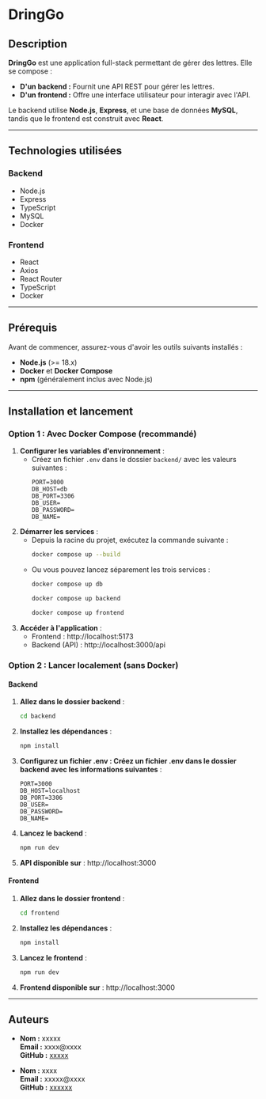 # DringGo

## Description
**DringGo** est une application full-stack permettant de gérer des lettres. Elle se compose :
- **D'un backend :** Fournit une API REST pour gérer les lettres.
- **D'un frontend :** Offre une interface utilisateur pour interagir avec l'API.

Le backend utilise **Node.js**, **Express**, et une base de données **MySQL**, tandis que le frontend est construit avec **React**.

---

## Technologies utilisées
### Backend
- Node.js
- Express
- TypeScript
- MySQL
- Docker

### Frontend
- React
- Axios
- React Router
- TypeScript
- Docker

---

## Prérequis
Avant de commencer, assurez-vous d'avoir les outils suivants installés :
- **Node.js** (>= 18.x)
- **Docker** et **Docker Compose**
- **npm** (généralement inclus avec Node.js)

---

## Installation et lancement

### **Option 1 : Avec Docker Compose (recommandé)**
1. **Configurer les variables d'environnement** :
   - Créez un fichier `.env` dans le dossier `backend/` avec les valeurs suivantes :
     ```env
     PORT=3000
     DB_HOST=db
     DB_PORT=3306
     DB_USER=
     DB_PASSWORD=
     DB_NAME=
     ```
2. **Démarrer les services** :
   - Depuis la racine du projet, exécutez la commande suivante :
      ```bash
      docker compose up --build
      ```
   - Ou vous pouvez lancez séparement les trois services :
      ```bash
      docker compose up db
      ```
      ```bash
      docker compose up backend
      ```
      ```bash
      docker compose up frontend
      ```
3. **Accéder à l'application** :
   - Frontend : http://localhost:5173
   - Backend (API) : http://localhost:3000/api

### **Option 2 : Lancer localement (sans Docker)**
#### **Backend**
1. **Allez dans le dossier backend** :
   ```bash
   cd backend
   ```
2. **Installez les dépendances** :
   ```bash
   npm install
   ```
3. **Configurez un fichier .env : Créez un fichier .env dans le dossier backend avec les informations suivantes** :
    ```env
    PORT=3000
    DB_HOST=localhost
    DB_PORT=3306
    DB_USER=
    DB_PASSWORD=
    DB_NAME=
    ```
4. **Lancez le backend** :
    ```bash
    npm run dev
    ```
5. **API disponible sur** : http://localhost:3000

#### **Frontend**
1. **Allez dans le dossier frontend** :
   ```bash
   cd frontend
   ```
2. **Installez les dépendances** :
   ```bash
   npm install
   ```
3. **Lancez le frontend** :
    ```bash
    npm run dev
    ```
4. **Frontend disponible sur** : http://localhost:3000

---
## Auteurs

- **Nom :** xxxxx  
  **Email :** xxxx@xxxx  
  **GitHub :** [xxxxx](https://github.com/xxxxx)

- **Nom :** xxxx  
  **Email :** xxxxx@xxxx  
  **GitHub :** [xxxxxx](https://github.com/xxxxxx)
